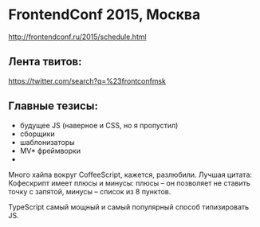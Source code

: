 # FrontendConf 2015, Москва
http://frontendconf.ru/2015/schedule.html

## Лента твитов:
https://twitter.com/search?q=%23frontconfmsk

## Главные тезисы:
- будущее JS (наверное и CSS, но я пропустил)
- сборщики
- шаблонизаторы
- MV* фреймворки
-

Много хайпа вокруг CoffeeScript, кажется, разлюбили. Лучшая цитата:
Кофескрипт имеет плюсы и минусы: плюсы – он позволяет не ставить точку с запятой,
минусы – список из 8 пунктов.

TypeScript самый мощный и самый популярный способ типизировать JS.

